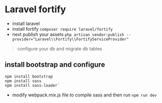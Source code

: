 # Laravel fortify

-   install laravel
-   install fortify `composer require laravel/fortify`
-   next publish your assets `php artisan vendor:publish --provider="Laravel\\Fortify\\FortifyServiceProvider"`

> configure your db and migrate db tables

## install bootstrap and configure

```
npm install bootstrap
npm install sass
npm install sass-loader`

```

-   modify webpack.mix.js file to compile sass and then run `npm run dev`
